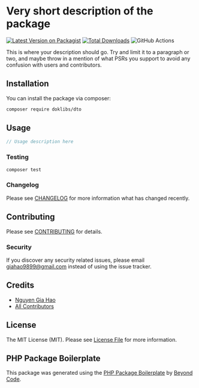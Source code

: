 # Very short description of the package

[![Latest Version on Packagist](https://img.shields.io/packagist/v/doklibs/dto.svg?style=flat-square)](https://packagist.org/packages/doklibs/dto)
[![Total Downloads](https://img.shields.io/packagist/dt/doklibs/dto.svg?style=flat-square)](https://packagist.org/packages/doklibs/dto)
![GitHub Actions](https://github.com/doklibs/dto/actions/workflows/main.yml/badge.svg)

This is where your description should go. Try and limit it to a paragraph or two, and maybe throw in a mention of what PSRs you support to avoid any confusion with users and contributors.

## Installation

You can install the package via composer:

```bash
composer require doklibs/dto
```

## Usage

```php
// Usage description here
```

### Testing

```bash
composer test
```

### Changelog

Please see [CHANGELOG](CHANGELOG.md) for more information what has changed recently.

## Contributing

Please see [CONTRIBUTING](CONTRIBUTING.md) for details.

### Security

If you discover any security related issues, please email giahao9899@gmail.com instead of using the issue tracker.

## Credits

-   [Nguyen Gia Hao](https://github.com/doklibs)
-   [All Contributors](../../contributors)

## License

The MIT License (MIT). Please see [License File](LICENSE.md) for more information.

## PHP Package Boilerplate

This package was generated using the [PHP Package Boilerplate](https://laravelpackageboilerplate.com) by [Beyond Code](http://beyondco.de/).
